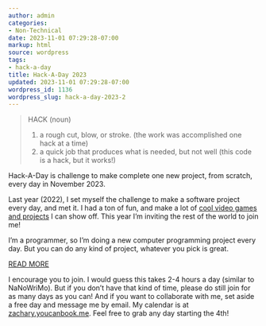 ```yaml
---
author: admin
categories:
- Non-Technical
date: 2023-11-01 07:29:28-07:00
markup: html
source: wordpress
tags:
- hack-a-day
title: Hack-A-Day 2023
updated: 2023-11-01 07:29:28-07:00
wordpress_id: 1136
wordpress_slug: hack-a-day-2023-2
---
```

> HACK (noun)
> 
> 1.  a rough cut, blow, or stroke. (the work was accomplished one hack at a time)
> 2.  a quick job that produces what is needed, but not well (this code is a hack, but it works!)

Hack-A-Day is challenge to make complete one new project, from scratch, every day in November 2023.

Last year (2022), I set myself the challenge to make a software project every day, and met it. I had a ton of fun, and make a lot of [cool video games and projects](https://za3k.com/hackaday) I can show off. This year I’m inviting the rest of the world to join me!

I’m a programmer, so I’m doing a new computer programming project every day. But you can do any kind of project, whatever you pick is great.

[READ MORE](https://za3k.com/hack-a-day-rules)

I encourage you to join. I would guess this takes 2-4 hours a day (similar to NaNoWriMo). But if you don’t have that kind of time, please do still join for as many days as you can! And if you want to collaborate with me, set aside a free day and message me by email. My calendar is at [zachary.youcanbook.me](https://zachary.youcanbook.me/). Feel free to grab any day starting the 4th!
